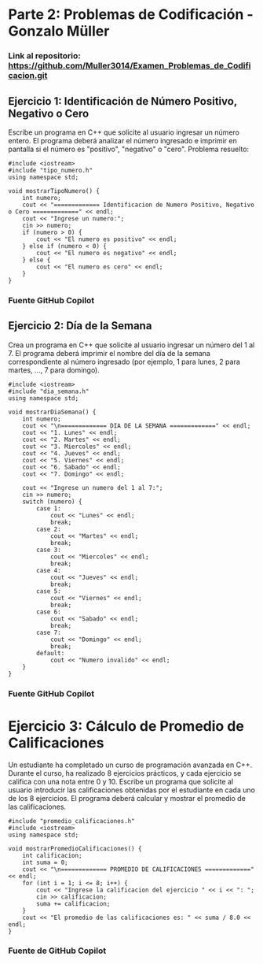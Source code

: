 # Parte 2: Problemas de Codificación - Gonzalo Müller

### Link al repositorio: https://github.com/Muller3014/Examen_Problemas_de_Codificacion.git

## Ejercicio 1: Identificación de Número Positivo, Negativo o Cero
Escribe un programa en C++ que solicite al usuario ingresar un número entero. 
El programa deberá analizar el número ingresado e imprimir en pantalla si el número es "positivo", "negativo" o "cero".
Problema resuelto: 
```
#include <iostream>
#include "tipo_numero.h"
using namespace std;

void mostrarTipoNumero() {
    int numero;
    cout << "============= Identificacion de Numero Positivo, Negativo o Cero =============" << endl;
    cout << "Ingrese un numero:";
    cin >> numero;
    if (numero > 0) {
        cout << "El numero es positivo" << endl;
    } else if (numero < 0) {
        cout << "El numero es negativo" << endl;
    } else {
        cout << "El numero es cero" << endl;
    }
}
```
### Fuente GitHub Copilot


## Ejercicio 2: Día de la Semana
Crea un programa en C++ que solicite al usuario ingresar un número del 1 al 7. El programa deberá imprimir el nombre del día de la semana correspondiente al número ingresado (por ejemplo, 1 para lunes, 2 para martes, ..., 7 para domingo). 
```
#include <iostream>
#include "dia_semana.h"
using namespace std;

void mostrarDiaSemana() {
    int numero;
    cout << "\n============= DIA DE LA SEMANA =============" << endl;
    cout << "1. Lunes" << endl;
    cout << "2. Martes" << endl;
    cout << "3. Miercoles" << endl;
    cout << "4. Jueves" << endl;
    cout << "5. Viernes" << endl;
    cout << "6. Sabado" << endl;
    cout << "7. Domingo" << endl;

    cout << "Ingrese un numero del 1 al 7:";
    cin >> numero;
    switch (numero) {
        case 1:
            cout << "Lunes" << endl;
            break;
        case 2:
            cout << "Martes" << endl;
            break;
        case 3:
            cout << "Miercoles" << endl;
            break;
        case 4:
            cout << "Jueves" << endl;
            break;
        case 5:
            cout << "Viernes" << endl;
            break;
        case 6:
            cout << "Sabado" << endl;
            break;
        case 7:
            cout << "Domingo" << endl;
            break;
        default:
            cout << "Numero invalido" << endl;
    }
}
```
### Fuente GitHub Copilot

# Ejercicio 3: Cálculo de Promedio de Calificaciones
Un estudiante ha completado un curso de programación avanzada en C++. Durante el curso, ha realizado 8 ejercicios prácticos, y cada ejercicio se califica con una nota entre 0 y 10. Escribe un programa que solicite al usuario introducir las calificaciones obtenidas por el estudiante en cada uno de los 8 ejercicios. El programa deberá calcular y mostrar el promedio de las calificaciones. 
```
#include "promedio_calificaciones.h"
#include <iostream>
using namespace std;

void mostrarPromedioCalificaciones() {
    int calificacion;
    int suma = 0;
    cout << "\n============= PROMEDIO DE CALIFICACIONES =============" << endl;
    for (int i = 1; i <= 8; i++) {
        cout << "Ingrese la calificacion del ejercicio " << i << ": ";
        cin >> calificacion;
        suma += calificacion;
    }
    cout << "El promedio de las calificaciones es: " << suma / 8.0 << endl;
}
```
### Fuente de GitHub Copilot


